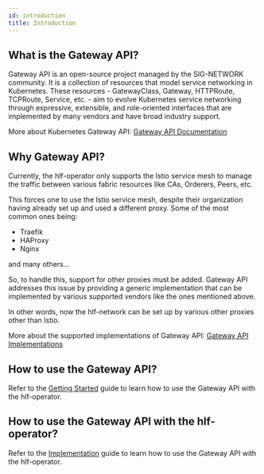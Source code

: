 ```yaml
---
id: introduction
title: Introduction
---
```


## What is the Gateway API?

Gateway API is an open-source project managed by the SIG-NETWORK community. It is a collection of resources that model service networking in Kubernetes. These resources - GatewayClass, Gateway, HTTPRoute, TCPRoute, Service, etc. - aim to evolve Kubernetes service networking through expressive, extensible, and role-oriented interfaces that are implemented by many vendors and have broad industry support.

More about Kubernetes Gateway API: [Gateway API Documentation](https://gateway-api.sigs.k8s.io/)

## Why Gateway API?

Currently, the hlf-operator only supports the Istio service mesh to manage the traffic between various fabric resources like CAs, Orderers, Peers, etc.

This forces one to use the Istio service mesh, despite their organization having already set up and used a different proxy. Some of the most common ones being:

- Traefik
- HAProxy
- Nginx

and many others...

So, to handle this, support for other proxies must be added. Gateway API addresses this issue by providing a generic implementation that can be implemented by various supported vendors like the ones mentioned above.

In other words, now the hlf-network can be set up by various other proxies other than Istio.

More about the supported implementations of Gateway API: [Gateway API Implementations](https://gateway-api.sigs.k8s.io/implementations/)

## How to use the Gateway API?

Refer to the [Getting Started](./getting-started.md) guide to learn how to use the Gateway API with the hlf-operator.

## How to use the Gateway API with the hlf-operator?

Refer to the [Implementation](./implementation.md) guide to learn how to use the Gateway API with the hlf-operator.

